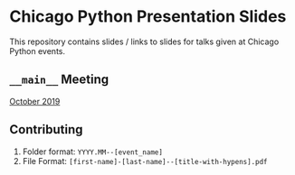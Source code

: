 # Chicago Python Presentation Slides

This repository contains slides / links to slides for talks given at Chicago Python events.

## `__main__` Meeting

[October 2019](2019.10-__main__-meeting/)

## Contributing

1. Folder format: `YYYY.MM--[event_name]`
1. File Format: `[first-name]-[last-name]--[title-with-hypens].pdf`
